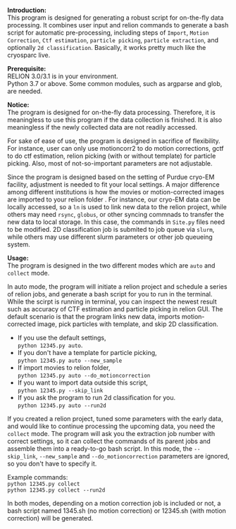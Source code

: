 **Introduction:**  
This program is designed for generating a robust script for on-the-fly data processing. It combines user input and relion commands to generate a bash script for automatic pre-processing, including steps of `Import`, `Motion Correction`, `Ctf estimation`, `particle picking`, `particle extraction`, and optionally `2d classification`. Basically, it works pretty much like the cryosparc live.  
  
**Prerequisite:**  
RELION 3.0/3.1 is in your environment.  
Python 3.7 or above. Some common modules, such as argparse and glob, are needed.  
  
**Notice:**  
The program is designed for on-the-fly data processing. Therefore, it is meaningless to use this program if the data collection is finished.  It is also meaningless if the newly collected data are not readily accessed. 
  
For sake of ease of use, the program is designed in sacrifice of flexibility. For instance, user can only use motioncorr2 to do motion corrections, gctf to do ctf estimation, relion picking (with or without template) for particle picking. Also, most of not-so-important parameters are not adjustable.  
  
Since the program is designed based on the setting of Purdue cryo-EM facility, adjustment is needed to fit your local settings. A major difference among different institutions is how the movies or motion-corrected images are imported to your relion folder . For instance, our cryo-EM data can be locally accessed, so a `ln` is used to link new data to the relion project, while others may need  `rsync`, `globus`, or other syncing commnads to transfer the new data to local storage. In this case, the commands in `Site.py` files need to be modified. 2D classification job is submited to job queue via `slurm`, while others may use different slurm parameters or other job queueing system. 
  

**Usage:**  
The program is designed in the two different modes which are `auto` and `collect` mode.  
  
In auto mode, the program will initiate a relion project and schedule a series of relion jobs, and generate a bash script for you to run in the terminal. While the scirpt is running in terminal, you can inspect the newest result such as accuracy of CTF estimation and particle picking in relion GUI. The default scenario is that the program links new data, imports motion-corrected image, pick particles with template, and skip 2D classification.
- If you use the default settings,      
    `python 12345.py auto`.
- If you don't have a template for particle picking,     
    `python 12345.py auto --new_sample`
- If import movies to relion folder,               
    `python 12345.py auto --do_motioncorrection`
- If you want to import data outside this script,              
    `python 12345.py --skip_link`
- If you ask the program to run 2d classification for you.      
    `python 12345.py auto --run2d` 

If you created a relion project, tuned some parameters with the early data, and would like to continue processing the upcoming data, you need the `collect` mode. The program will ask you the extraction job number with correct settings, so it can collect the commands of its parent jobs and assemble them into a ready-to-go bash script. In this mode, the `--skip_link`, `--new_sample` and `--do_motioncorrection` parameters are ignored, so you don't have to specify it.

Example commands:  
`python 12345.py collect`   
`python 12345.py collect --run2d`  


In both modes, depending on a motion correction job is included or not, a bash script named 1345.sh (no motion correction) or 12345.sh (with motion correction) will be generated.  
